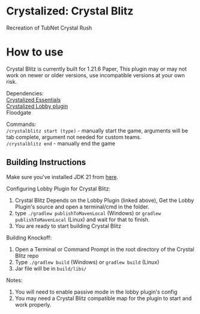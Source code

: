 # Crystalized: Crystal Blitz
Recreation of TubNet Crystal Rush

# How to use
Crystal Blitz is currently built for 1.21.6 Paper, This plugin may or may not work on newer or older versions, use incompatible versions at your own risk.

Dependencies: <br>
[Crystalized Essentials](https://github.com/Project-Crystalized/crystalized-essentials) <br>
[Crystalized Lobby plugin](https://github.com/Project-Crystalized/lobby_plugin) <br>
Floodgate <br>

Commands: <br>
`/crystalblitz start (type)` - manually start the game, arguments will be tab complete, argument not needed for custom teams. <br>
`/crystalblitz end` - manually end the game <br>

## Building Instructions
Make sure you've installed JDK 21 from [here](https://www.oracle.com/java/technologies/javase/jdk21-archive-downloads.html). <br>

Configuring Lobby Plugin for Crystal Blitz:
1. Crystal Blitz Depends on the Lobby Plugin (linked above), Get the Lobby Plugin's source and open a terminal/cmd in the folder. <br>
2. type `./gradlew publishToMavenLocal` (Windows) or `gradlew publishToMavenLocal` (Linux) and wait for that to finish.
3. You are ready to start building Crystal Blitz

Building Knockoff:
1. Open a Terminal or Command Prompt in the root directory of the Crystal Blitz repo
2. Type `./gradlew build` (Windows) or `gradlew build` (Linux)
3. Jar file will be in `build/libs/`

Notes:
1. You will need to enable passive mode in the lobby plugin's config
2. You may need a Crystal Blitz compatible map for the plugin to start and work properly.
